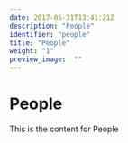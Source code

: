 ```yaml
---
date: 2017-05-31T13:41:21Z
description: "People"
identifier: "people"
title: "People"
weight: "1"
preview_image:	""
---
```


# People
This is the content for People